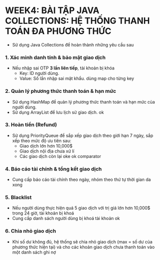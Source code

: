 # WEEK4: BÀI TẬP JAVA COLLECTIONS: HỆ THỐNG THANH TOÁN ĐA PHƯƠNG THỨC
- Sử dụng Java Collections để hoàn thành những yêu cầu sau 

### 1. Xác minh danh tính & bảo mật giao dịch
- Nếu nhập sai OTP **3 lần liên tiếp**, tài khoản bị khóa
  - Key: ID người dùng.
  - Value: Số lần nhập sai mật khẩu.
dùng map cho từng key

### 2. Quản lý phương thức thanh toán & hạn mức
- Sử dụng HashMap để quản lý phương thức thanh toán và hạn mức của người dùng.
- Sử dụng ArrayList để lưu lịch sử giao dịch.
ok
### 3. Hoàn tiền (Refund)
- Sử dụng PriorityQueue để sắp xếp giao dịch theo giới hạn 7 ngày, sắp xếp theo mức độ ưu tiên sau:
  - Giao dịch lớn hơn 10,000$
  - Giao dịch nội địa  chưa xử lí
  - Các giao dịch còn lại  oke
ok comparator
### 4. Báo cáo tài chính & tổng kết giao dịch
- Cung cấp báo cáo tài chính theo ngày, nhóm theo thứ tự thời gian
     da xong
### 5. Blacklist 
- Nếu người dùng thực hiện quá 5 giao dịch với trị giá lớn hơn 10,000$ trong 24 giờ, tài khoản bị khoá 
- Cung cấp danh sách người dùng bị khoá tài khoản 
ok
### 6. Chia nhỏ giao dịch 
- Khi số dư không đủ, hệ thống sẽ chia nhỏ giao dịch (max = số dư của phương thức hiện tại) và cho các khoản giao dịch chưa thanh toán vào một danh sách ghi nợ  